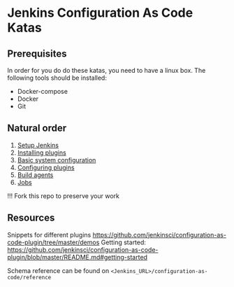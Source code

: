 # Jenkins Configuration As Code Katas

## Prerequisites

In order for you do do these katas, you need to have a linux box.
The following tools should be installed:

* Docker-compose
* Docker
* Git

## Natural order

1. [Setup Jenkins](setup-jenkins/README.md)
1. [Installing plugins](installing-plugins/README.md)
1. [Basic system configuration](basic-system-config/README.md)
1. [Configuring plugins](configuring-plugins/README.md)
1. [Build agents](build-agents/README.md)
1. [Jobs](jobs/README.md)

!!! Fork this repo to preserve your work

## Resources

Snippets for different plugins https://github.com/jenkinsci/configuration-as-code-plugin/tree/master/demos
Getting started: https://github.com/jenkinsci/configuration-as-code-plugin/blob/master/README.md#getting-started

Schema reference can be found on `<Jenkins_URL>/configuration-as-code/reference`